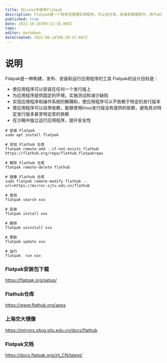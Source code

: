```yaml
---
title: 在Linux中使用flatpak
description: Flatpak是一个程序包管理实用程序，可让您分发，安装和管理软件，而不必担心依赖项，运行时或Linux分发
published: true
date: 2022-10-26T09:12:18.005Z
tags: 
editor: markdown
dateCreated: 2022-06-14T06:30:47.687Z
---
```


# 说明
Flatpak是一种构建、发布、安装和运行应用程序的工具
Flatpak的设计目标是：
* 使应用程序可以安装在任何一个发行版上
* 为应用程序提供固定的环境，实施测试和减少缺陷
* 实现应用程序和操作系统的解耦和，使应用程序可以不依赖于特定的发行版本
* 使应用程序可以自带依赖，能够使用linux发行版没有提供的依赖，避免其对特定发行版本甚至特定库的依赖
* 在沙箱中独立运行应用程序，提升安全性

```
# 安装 Flatpak
sudo apt install flatpak

# 添加 Flathub 仓库
flatpak remote-add --if-not-exists flathub https://flathub.org/repo/flathub.flatpakrepo

# 移除 Flathub 仓库
flatpak remote-delete flathub

# 镜像 Flathub 仓库
sudo flatpak remote-modify flathub --url=https://mirror.sjtu.edu.cn/flathub

# 查找
flatpak search xxx

# 安装
flatpak install xxx

# 删除
flatpak uninstall xxx

# 更新
flatpak update xxx

# 运行
flatpak  run xxx

```

### Flatpak安装包下载
https://flatpak.org/setup/

### Flathub仓库
https://www.flathub.org/apps

### 上海交大镜像
https://mirrors.sjtug.sjtu.edu.cn/docs/flathub

### Flatpak文档
https://docs.flatpak.org/zh_CN/latest/